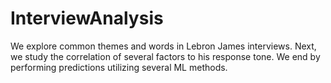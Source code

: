 # InterviewAnalysis
We explore common themes and words in Lebron James interviews. Next, we study the correlation of several factors to his response tone. We end by performing predictions utilizing several ML methods.
